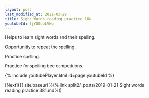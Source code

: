 ```yaml
---
layout: post
last_modified_at: 2021-03-29
title: Sight Words reading practice 164
youtubeId: SjYO0uoLVHo
---
```

 
 
Helps to learn sight words and their spelling.

Opportunitiy to repeat the spelling. 

Practice spelling. 
 
Practice for spelling bee competitions. 
 
{% include youtubePlayer.html id=page.youtubeId %}
 
 

[Next]({{ site.baseurl }}{% link  split2/_posts/2019-01-21-Sight words reading practice 381.md%})
 

